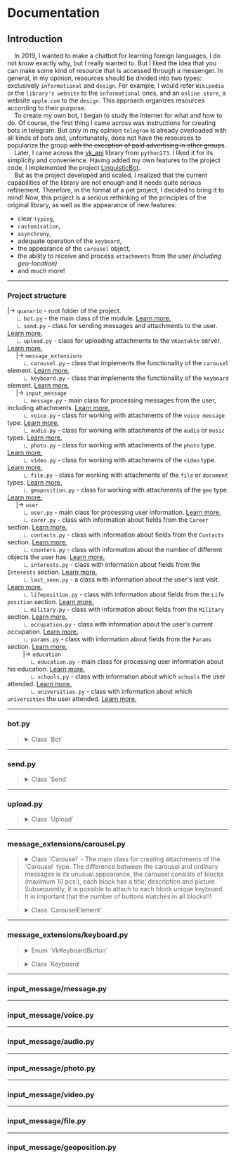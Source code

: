# Documentation

## Introduction

&nbsp;&nbsp;&nbsp;&nbsp;In 2019, I wanted to make a chatbot for learning foreign languages, I do not know exactly why, but I really wanted to. But I liked the idea that you can make some kind of resource that is accessed through a messenger. In general, in my opinion, resources should be divided into two types: exclusively `informational` and `design`. For example, I would refer `Wikipedia` or the `library's website` to the `informational` ones, and an `online store`, a website `apple.com` to the `design`. This approach organizes resources according to their purpose.  
&nbsp;&nbsp;&nbsp;&nbsp;To create my own bot, I began to study the Internet for what and how to do. Of course, the first thing I came across was instructions for creating bots in telegram. But only in my opinion `telegram` is already overloaded with all kinds of bots and, unfortunately, does not have the resources to popularize the group ~~with the exception of paid advertising in other groups~~.  
&nbsp;&nbsp;&nbsp;&nbsp;Later, I came across the [vk_api](https://github.com/python273/vk_api) library from `python273`. I liked it for its simplicity and convenience. Having added my own features to the project code, I implemented the project [LinguisticBot](https://vk.com/linguisticbot).  
&nbsp;&nbsp;&nbsp;&nbsp;But as the project developed and scaled, I realized that the current capabilities of the library are not enough and it needs quite serious refinement. Therefore, in the format of a pet project, I decided to bring it to mind! Now, this project is a serious rethinking of the principles of the original library, as well as the appearance of new features: 
- clear `typing`,
- `castomisation`, 
- `asynchrony`, 
- adequate operation of the `keyboard`, 
- the appearance of the `carousel` object, 
- the ability to receive and process `attachments` from the user _(including geo-location)_   
- and much more!
---
### Project structure
|-> `quanario` - root folder of the project.  
&nbsp;&nbsp;&nbsp;&nbsp; ∟ `bot.py` - the main class of the module. [Learn more.]()  
&nbsp;&nbsp;&nbsp;&nbsp; ∟ `send.py` - class for sending messages and attachments to the user. [Learn more.]()     
&nbsp;&nbsp;&nbsp;&nbsp; ∟ `upload.py` - class for uploading attachments to the `VKontakte` server. [Learn more.]()  
&nbsp;&nbsp;&nbsp;&nbsp; |-> `message_extensions`  
&nbsp;&nbsp;&nbsp;&nbsp;&nbsp;&nbsp;&nbsp;&nbsp; ∟ `carousel.py` - class that implements the functionality of the `carousel` element. [Learn more.]()  
&nbsp;&nbsp;&nbsp;&nbsp;&nbsp;&nbsp;&nbsp;&nbsp; ∟ `keyboard.py` - class that implements the functionality of the `keyboard` element. [Learn more.](https://github.com/Stepan-coder/Quanario/tree/master/quanario#message_extensionskeyboardpy)  
&nbsp;&nbsp;&nbsp;&nbsp; |-> `input_message`  
&nbsp;&nbsp;&nbsp;&nbsp;&nbsp;&nbsp;&nbsp;&nbsp; ∟ `message.py` - main class for processing messages from the user, including attachments. [Learn more.]()  
&nbsp;&nbsp;&nbsp;&nbsp;&nbsp;&nbsp;&nbsp;&nbsp; ∟ `voice.py` - class for working with attachments of the `voice message` type. [Learn more.]()  
&nbsp;&nbsp;&nbsp;&nbsp;&nbsp;&nbsp;&nbsp;&nbsp; ∟ `audio.py` - class for working with attachments of the `audio` or `music` types. [Learn more.]()  
&nbsp;&nbsp;&nbsp;&nbsp;&nbsp;&nbsp;&nbsp;&nbsp; ∟ `photo.py` - class for working with attachments of the `photo` type. [Learn more.]()  
&nbsp;&nbsp;&nbsp;&nbsp;&nbsp;&nbsp;&nbsp;&nbsp; ∟ `video.py` - class for working with attachments of the `video` type. [Learn more.]()  
&nbsp;&nbsp;&nbsp;&nbsp;&nbsp;&nbsp;&nbsp;&nbsp; ∟ `file.py` - class for working with attachments of the `file` or `document` types. [Learn more.]()  
&nbsp;&nbsp;&nbsp;&nbsp;&nbsp;&nbsp;&nbsp;&nbsp; ∟ `geoposition.py` - class for working with attachments of the `geo` type. [Learn more.]()  
&nbsp;&nbsp;&nbsp;&nbsp; |-> `user`  
&nbsp;&nbsp;&nbsp;&nbsp;&nbsp;&nbsp;&nbsp;&nbsp; ∟ `user.py` - main class for processing user information. [Learn more.]()  
&nbsp;&nbsp;&nbsp;&nbsp;&nbsp;&nbsp;&nbsp;&nbsp; ∟ `carer.py` - class with information about fields from the `Career` section. [Learn more.]()  
&nbsp;&nbsp;&nbsp;&nbsp;&nbsp;&nbsp;&nbsp;&nbsp; ∟ `contacts.py` - class with information about fields from the `Contacts` section. [Learn more.]()  
&nbsp;&nbsp;&nbsp;&nbsp;&nbsp;&nbsp;&nbsp;&nbsp; ∟ `counters.py` - class with information about the number of different objects the user has. [Learn more.]()  
&nbsp;&nbsp;&nbsp;&nbsp;&nbsp;&nbsp;&nbsp;&nbsp; ∟ `interests.py` - class with information about fields from the `Interests` section. [Learn more.]()  
&nbsp;&nbsp;&nbsp;&nbsp;&nbsp;&nbsp;&nbsp;&nbsp; ∟ `last_seen.py` - a class with information about the user's last visit. [Learn more.]()  
&nbsp;&nbsp;&nbsp;&nbsp;&nbsp;&nbsp;&nbsp;&nbsp; ∟ `lifeposition.py` - class with information about fields from the `Life position` section. [Learn more.]()  
&nbsp;&nbsp;&nbsp;&nbsp;&nbsp;&nbsp;&nbsp;&nbsp; ∟ `military.py` - class with information about fields from the `Military` section. [Learn more.]()  
&nbsp;&nbsp;&nbsp;&nbsp;&nbsp;&nbsp;&nbsp;&nbsp; ∟ `occupation.py` - class with information about the user's current occupation. [Learn more.]()  
&nbsp;&nbsp;&nbsp;&nbsp;&nbsp;&nbsp;&nbsp;&nbsp; ∟ `params.py` - class with information about fields from the `Params` section. [Learn more.]()  
&nbsp;&nbsp;&nbsp;&nbsp;&nbsp;&nbsp;&nbsp;&nbsp; |-> `education`  
&nbsp;&nbsp;&nbsp;&nbsp;&nbsp;&nbsp;&nbsp;&nbsp;&nbsp;&nbsp;&nbsp;&nbsp; ∟ `education.py` - main class for processing user information about his education. [Learn more.]()  
&nbsp;&nbsp;&nbsp;&nbsp;&nbsp;&nbsp;&nbsp;&nbsp;&nbsp;&nbsp;&nbsp;&nbsp; ∟ `schools.py` - class with information about which `schools` the user attended. [Learn more.]()  
&nbsp;&nbsp;&nbsp;&nbsp;&nbsp;&nbsp;&nbsp;&nbsp;&nbsp;&nbsp;&nbsp;&nbsp; ∟ `universities.py` - class with information about which `universities` the user attended. [Learn more.]()

---

### bot.py
><details><summary>Class `Bot`</summary><p>
>
>* `TOKEN` - Property for getting a community TOKEN.
>* `APP_ID` - Property for getting a community ID.
>* `vk` - Property for getting the main bot object.
>* `longpoll` - Property for getting a long poll object (needed for interacting with VKontakte servers).
>* `send` - Property for getting an instance of the `Send` class. This class implements the functionality of sending various types of messages to the user.
>* `upload` - Property for getting an instance of the `Upload` class. This class implements the functionality of publishing content on vkontakte server.
>* `run()` - The main method of the `Bot` class. It launches a call to the `init_method` method in an eternal loop to receive and process messages from the user.
>* `get_user_info()` - This method makes a request in VKontakte to get information about the user, in response it receives json, which is converted into an instance of the `User` class.
>* `create_keyboard()` - Static method of the `Bot` class that allows you to get an instance of the `Keyboard` class to create a keyboard.
>* `create_carousel()` - Static method of the `Bot` class that allows you to get an instance of the `Carousel` class to create a carousel.
>* *`__bot_boot()` - A `private` method of the `Bot` class that authorizes the bot in VKontakte.*
>
></p></details>
---
### send.py
><details><summary>Class `Send`</summary><p>
>
>* `message()` - This method allows you to send a message with the text `message` to a user with the id `user_id`, if necessary, it is possible to attach a keyboard with buttons - `keyboard`. For more information about `keyboard`, see the [documentation](message_extensions/keyboard.py).
>* `carousel()` - This method allows you to send a message with the text `message` to a user with the id `user_id`, if necessary, it is possible to attach a carousel - `carousel`. For more information about `carousel`, see the [documentation](message_extensions/carousel.py).
>* `sticker()` - This method allows you to send a `sticker` with the number `sticker_id` to a user with the id `user_id`.
>* `voice()` - This method allows you to send an `audio` file to a user with the id `user_id` as a voice message.
>* `photo()` - This method allows you to send a `photo` to a user with the id `user_id`.
>* `video()` - This method allows you to send `video` file to a user with the id `user_id`.
>* `file()` - This method allows you to send `file` or `document` to a user with the id `user_id`.
>
></p></details>
---
### upload.py
><details><summary>Class `Upload`</summary><p>
>
>* `voice()` - This method allows you to get an `attachment` for an `audio file` to send it to the user.
>* `photo()` - This method allows you to get an `attachment` for an `image` to send it to the user.
>* `file()` - This method allows you to get an `attachment` for the `file` to send it to the user.
>* `convert_audio()` - The `VKontakte` social network has an oddity when sending an `audio file` as a `voice` message - an audio file it must be `single-channel` and in `.ogg` format. This is exactly the problem that this method solves. Important clarification - for the correct operation of this method, the mandatory installation of the `ffmpeg` package is required, as well as add it to the environment variables.
>
></p></details>
---
### message_extensions/carousel.py
><details><summary>Class `Carousel` - The main class for creating attachments of the `Carousel` type. The difference between the carousel and ordinary messages is its unusual appearance, the carousel consists of blocks (maximum 10 pcs.), each block has a title, description and picture. Subsequently, it is possible to attach to each block unique keyboard. It is important that the number of buttons matches in all blocks!!!</summary><p>
>
>* `count` - This property contains the number of elements in the carousel.
>* `last_element` - This property contains the `last element` added to the `carousel`, thereby opening the possibility of its editing, for example, to change the description or change the photo.
>* `add_element()` - This method `creates a new block` for the `carousel` and adds it to the existing ones.
>* `get_carousel` - This method `builds` the entire `carousel`, for later sending it to the user.
>
></p></details>

><details><summary>Class `CarouselElement`</summary><p>
>
>* `title` - This property contains the block header.
>* `title` - The `setter` for the `title` property allows you to set a new value for the property.
>* `description` - This property contains the block description.
>* `description` - The `setter` for the `description` property allows you to set a new value for the property.
>* `attachment` - This property contains a link to the block image.
>* `attachment` - The `setter` for the `attachment` property allows you to set a new value for the property.
>* `keyboard` - This property contains json with buttons for the element.
>* `keyboard` - The `setter` for the `keyboard` property allows you to set a new value for the property.
>* `compile()` - This method performs the `assembly` of the carousel block, for subsequent sending it to the user.
>* *`__check_length()` - This `privat` method shortens the input string to the specified `count` length.*
>* *`__cut_attachment()` - This `private` method allocates a unique image id from the input `attachment`*
>* *`__extract_keyboard_buttons` -*
>
></p></details>
---
### message_extensions/keyboard.py
><details><summary>Enum `VkKeyboardButton`</summary><p>
>
>* `DEFAULT` - 
>* `OPENLINK` - 
>* `CALLBACK` - 
>* `LOCATION` -
>
></p></details>


><details><summary>Class `Keyboard`</summary><p>
>
>* `add_button()` -
>* `add_line()` -
>* `get_keyboard()` - This is json by mind, but it return in the format of a regular string.
>* `get_empty_keyboard()` - This is json by mind, but it return in the format of a regular string.
>
></p></details>
---
### input_message/message.py
---
### input_message/voice.py
---
### input_message/audio.py
---
### input_message/photo.py
---
### input_message/video.py
---
### input_message/file.py
---
### input_message/geoposition.py


